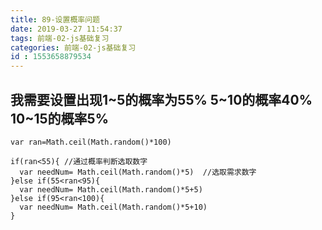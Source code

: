 ```yaml
---
title: 89-设置概率问题
date: 2019-03-27 11:54:37
tags: 前端-02-js基础复习
categories: 前端-02-js基础复习
id : 1553658879534
---
```


## 我需要设置出现1~5的概率为55%  5~10的概率40%  10~15的概率5%


```
var ran=Math.ceil(Math.random()*100)

if(ran<55){ //通过概率判断选取数字
  var needNum= Math.ceil(Math.random()*5)  //选取需求数字
}else if(55<ran<95){
  var needNum= Math.ceil(Math.random()*5+5)
}else if(95<ran<100){
  var needNum= Math.ceil(Math.random()*5+10)
}

```
